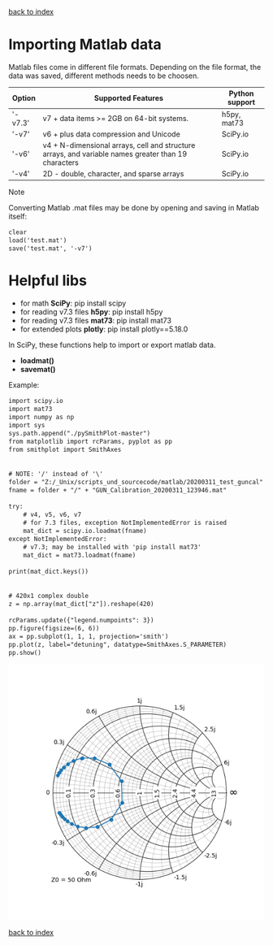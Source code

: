[back to index](Index.md)

# Importing Matlab data
Matlab files come in different file formats. Depending on the file format, the data was saved, different methods needs to be choosen.

| Option   | Supported Features                           | Python support |
| -------- | -------------------------------------------- | -------------- |
| '-v7.3'  | v7 + data items >= 2GB on 64-bit systems.    | h5py, mat73    |
| '-v7'    | v6 + plus data compression and Unicode       | SciPy.io       |
| '-v6'    | v4 + N-dimensional arrays, cell and structure arrays, and variable names greater than 19 characters | SciPy.io       |
| '-v4'    | 2D - double, character, and sparse arrays    | SciPy.io       |


> [!NOTE]
> Converting Matlab .mat files may be done by opening and saving in Matlab itself:
```
clear
load('test.mat')
save('test.mat', '-v7')
```

# Helpful libs
* for math **SciPy**: pip install scipy
* for reading v7.3 files **h5py**: pip install h5py
* for reading v7.3 files **mat73**: pip install mat73
* for extended plots **plotly**: pip install plotly==5.18.0


In SciPy, these functions help to import or export matlab data.
* **loadmat()**
* **savemat()**

Example:

```
import scipy.io
import mat73
import numpy as np
import sys
sys.path.append("./pySmithPlot-master")
from matplotlib import rcParams, pyplot as pp
from smithplot import SmithAxes


# NOTE: '/' instead of '\'
folder = "Z:/_Unix/scripts_und_sourcecode/matlab/20200311_test_guncal"
fname = folder + "/" + "GUN_Calibration_20200311_123946.mat"

try:
    # v4, v5, v6, v7
    # for 7.3 files, exception NotImplementedError is raised
    mat_dict = scipy.io.loadmat(fname)
except NotImplementedError:
    # v7.3; may be installed with 'pip install mat73'
    mat_dict = mat73.loadmat(fname)

print(mat_dict.keys())


# 420x1 complex double
z = np.array(mat_dict["z"]).reshape(420)

rcParams.update({"legend.numpoints": 3})
pp.figure(figsize=(6, 6))
ax = pp.subplot(1, 1, 1, projection='smith')
pp.plot(z, label="detuning", datatype=SmithAxes.S_PARAMETER)
pp.show()
```

![Figure_4.png](./img/Figure_4.png)

[back to index](Index.md)
